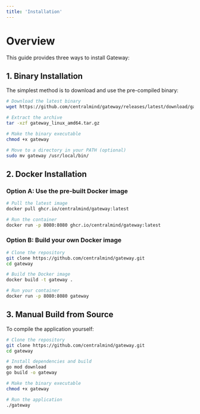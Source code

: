 ```yaml
---
title: 'Installation'
---
```


# Overview

This guide provides three ways to install Gateway:

## 1. Binary Installation

The simplest method is to download and use the pre-compiled binary:

```bash
# Download the latest binary
wget https://github.com/centralmind/gateway/releases/latest/download/gateway_linux_amd64.tar.gz

# Extract the archive
tar -xzf gateway_linux_amd64.tar.gz

# Make the binary executable
chmod +x gateway

# Move to a directory in your PATH (optional)
sudo mv gateway /usr/local/bin/
```

## 2. Docker Installation

### Option A: Use the pre-built Docker image

```bash
# Pull the latest image
docker pull ghcr.io/centralmind/gateway:latest

# Run the container
docker run -p 8080:8080 ghcr.io/centralmind/gateway:latest
```

### Option B: Build your own Docker image

```bash
# Clone the repository
git clone https://github.com/centralmind/gateway.git
cd gateway

# Build the Docker image
docker build -t gateway .

# Run your container
docker run -p 8080:8080 gateway
```

## 3. Manual Build from Source

To compile the application yourself:

```bash
# Clone the repository
git clone https://github.com/centralmind/gateway.git
cd gateway

# Install dependencies and build
go mod download
go build -o gateway

# Make the binary executable
chmod +x gateway

# Run the application
./gateway
```
